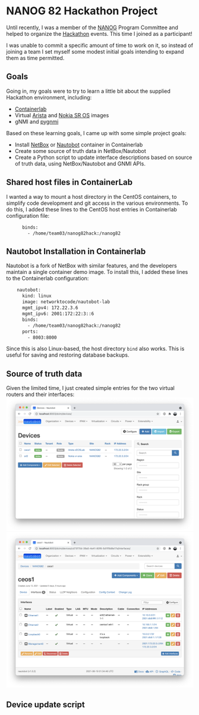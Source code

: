 # NANOG 82 Hackathon Project

Until recently, I was a member of the [NANOG](https://www.nanog.org/) Program Committee and helped to organize the [Hackathon](https://www.nanog.org/events/n82-hackathon/) events.
This time I joined as a participant!

I was unable to commit a specific amount of time to work on it, so instead of joining a team I set myself some modest initial goals intending to expand them as time permitted.

## Goals
Going in, my goals were to try to learn a little bit about the supplied Hackathon environment,  including:
- [Containerlab](https://containerlab.srlinux.dev/)
- Virtual [Arista](https://www.arista.com/en/products/software-controlled-container-networking) and [Nokia SR OS](https://containerlab.srlinux.dev/manual/kinds/vr-sros/) images
- gNMI and [pygnmi](https://github.com/akarneliuk/pygnmi)

Based on these learning goals, I came up with some simple project goals:
- Install [NetBox](https://netbox.readthedocs.io/en/stable/) or [Nautobot](https://nautobot.readthedocs.io/en/latest/) container in Containerlab
- Create some source of truth data in NetBox/Nautobot
- Create a Python script to update interface descriptions based on source of truth data, using NetBox/Nautobot and GNMI APIs.

## Shared host files in ContainerLab
I wanted a way to mount a host directory in the CentOS containers, to simplify code development and git access in the various environments.
To do this, I added these lines to the CentOS host entries in Containerlab configuration file:
```
      binds:
        - /home/team03/nanog82hack:/nanog82
```
## Nautobot Installation in Containerlab
Nautobot is a fork of NetBox with similar features, and the developers maintain a single container demo image.
To install this, I added these lines to the Containerlab configuration:
```
    nautobot:
      kind: linux
      image: networktocode/nautobot-lab
      mgmt_ipv4: 172.22.3.6
      mgmt_ipv6: 2001:172:22:3::6
      binds:
        - /home/team03/nanog82hack:/nanog82
      ports:
        - 8003:8000
```
Since this is also Linux-based, the  host directory `bind` also works.
This is useful for saving and restoring database backups.
## Source of truth data
Given the limited time, I just created simple entries for the two virtual routers and their interfaces:
![Nautobot devices](doc/nautobot-devices.png?raw=true "Devices in Nautobot")
![Nautobot ceos1 interfaces](doc/nautobot-ceos1.png?raw=true "ceos1 interfaces in Nautbot")

## Device update script
